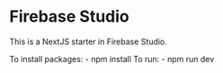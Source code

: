 # Firebase Studio

This is a NextJS starter in Firebase Studio.

To install packages:
    - npm install
To run:
    - npm run dev